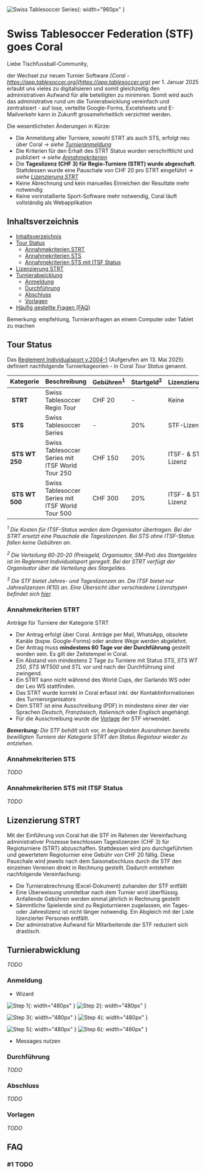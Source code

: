 ![Swiss Tablesoccer Series](img/sts-logo.jpeg){: width="960px" } 

# Swiss Tablesoccer Federation (STF) goes Coral

Liebe Tischfussball-Community,

der Wechsel zur neuen Turnier Software *[Coral - https://app.tablesoccer.org](https://app.tablesoccer.org)* per 1. Januar 2025 erlaubt uns vieles zu digitalisieren und somit gleichzeitig den administrativen Aufwand für alle beteiligten zu minimiren. Somit wird auch das administrative rund um die Tunierabwicklung vereinfach und zentralisiert - auf lose, verteilte Google-Forms, Excelsheets und E-Mailverkehr kann in Zukunft grossmehrheitlich verzichtet werden. 

Die wesentlichsten Änderungen in Kürze:
- Die Anmeldung aller Turniere, sowohl STRT als auch STS, erfolgt neu über Coral *→ siehe [Turnieranmeldung](https://register.swisstablesoccer.ch/tournaments/#anmeldung)*
- Die Kriterien für den Erhalt des STRT Status wurden verschriftlicht und publiziert *→ siehe [Annahmekriterien](https://register.swisstablesoccer.ch/tournaments/#annahmekriterien)*
- Die __Tageslizenz (CHF 3) für Regio-Turniere (STRT) wurde abgeschaft__. Stattdessen wurde eine Pauschale von CHF 20 pro STRT eingeführt *→ siehe [Lizenzierung STRT](https://register.swisstablesoccer.ch/tournaments/#lizenzierung-strt)*
- Keine Abrechnung und kein manuelles Einreichen der Resultate mehr notwendig
- Keine vorinstallierte Sport-Software mehr notwendig, Coral läuft vollständig als Webapplikation

## Inhaltsverzeichnis

- [Inhaltsverzeichnis](https://register.swisstablesoccer.ch/tournaments/#inhaltsverzeichnis)
- [Tour Status](https://register.swisstablesoccer.ch/tournaments/#tour-status)
    - [Annahmekriterien STRT](https://register.swisstablesoccer.ch/tournaments/#annahmekriterien-strt)
    - [Annahmekriterien STS](https://register.swisstablesoccer.ch/tournaments/#annahmekriterien-sts)
    - [Annahmekriterien STS mit ITSF Status](https://register.swisstablesoccer.ch/tournaments/#annahmekriterien-sts-mit-itsf-status)
- [Lizenzierung STRT](https://register.swisstablesoccer.ch/tournaments/#lizenzierung-strt)
- [Turnierabwicklung](https://register.swisstablesoccer.ch/tournaments/#turnierabwicklung)
    - [Anmeldung](https://register.swisstablesoccer.ch/tournaments/#anmeldung)
    - [Durchführung](https://register.swisstablesoccer.ch/tournaments/#durchf%C3%BChrung)
    - [Abschluss](https://register.swisstablesoccer.ch/tournaments/#abschluss)
    - [Vorlagen](https://register.swisstablesoccer.ch/tournaments/#vorlagen)
- [Häufig gestellte Fragen (FAQ)](https://register.swisstablesoccer.ch/tournaments/#faq)

Bemerkung: empfehlung, Turnieranfragen an einem Computer oder Tablet zu machen


## Tour Status

Das [Reglement Individualsport v.2004-1](https://www.swisstablesoccer.ch/s/Reglement-Individualsport.pdf) (Aufgerufen am 13. Mai 2025) definiert nachfolgende Turnierkageorien - in Coral *Tour Status* genannt.

| Kategorie | Beschreibung | Gebühren<sup>1</sup> | Startgeld<sup>2</sup> | Lizenzierung<sup>3</sup> | Kriterien |
|:---|:---|:---|:---|:---|:---|
| __STRT__ | Swiss Tablesoccer Regio Tour | CHF 20 | - | Keine |[Annahmekriterien STRT](https://register.swisstablesoccer.ch/tournaments/#annahmekriterien-strt) |
| __STS__ | Swiss Tablesoccer Series | - | 20% | STF-Lizenz | [Annahmekriterien STS](https://register.swisstablesoccer.ch/tournaments/#annahmekriterien-sts) |
| __STS WT 250__ | Swiss Tablesoccer Series mit ITSF World Tour 250| CHF 150 | 20% | ITSF- & STF-Lizenz |[Annahmekriterien STS mit ITSF Status](https://register.swisstablesoccer.ch/tournaments/#annahmekriterien-sts-mit-itsf-status) |
| __STS WT 500__ | Swiss Tablesoccer Series mit ITSF World Tour 500| CHF 300 | 20% | ITSF- & STF-Lizenz | [Annahmekriterien STS mit ITSF Status](https://register.swisstablesoccer.ch/tournaments/#annahmekriterien-sts-mit-itsf-status) |

*<sup>1</sup> Die Kosten für ITSF-Status werden dem Organisator übertragen. Bei der STRT ersetzt eine Pauschale die Tageslizenzen. Bei STS ohne ITSF-Status fallen keine Gebühren an.*

*<sup>2</sup> Die Verteilung 60-20-20 (Preisgeld, Organisator, SM-Pot) des Startgeldes ist im Reglement Individualsport geregelt. Bei der STRT verfügt der Organisator über die Verteilung des Stargeldes.*

*<sup>3</sup> Die STF bietet Jahres- und Tageslizenzen an. Die ITSF bietet nur Jahreslizenzen (€10) an. Eine Übersicht über verschiedene Lizenztypen befindet sich [hier](https://register.swisstablesoccer.ch/#9-welche-lizenztypen-gibt-es-in-coral-und-wie-bilden-sie-sich-auf-die-bekannten-stf-strukturen-ab).*



### Annahmekriterien STRT

Anträge für Turniere der Kategorie STRT
- Der Antrag erfolgt über Coral. Anträge per Mail, WhatsApp, obsolete Kanäle (bspw. Google-Forms) oder andere Wege werden abgelehnt.
- Der Antrag muss __mindestens 60 Tage vor der Durchführung__ gestellt worden sein. Es gilt der Zeitstempel in Coral. 
- Ein Abstand von mindestens 2 Tage zu Turniere mit Status *STS*, *STS WT 250*, *STS WT500* und *STL* vor und nach der Durchführung sind zwingend.
- Ein STRT kann nicht während des World Cups, der Garlando WS oder der Leo WS stattfinden.
- Das STRT wurde korrekt in Coral erfasst inkl. der Kontaktinformationen des Turnierorganisators 
- Dem STRT ist eine Ausschreibung (PDF) in mindestens einer der vier Sprachen *Deutsch*, *Französisch*, *Italienisch* oder *Englisch* angehängt.  
- Für die Ausschreibung wurde die [Vorlage]() der STF verwendet.

*__Bemerkung:__  Die STF behält sich vor, in begründeten Ausnahmen bereits bewilligten Turniere der Kategorie STRT den Status Regiotour wieder zu entziehen.*

### Annahmekriterien STS

*TODO*

### Annahmekriterien STS mit ITSF Status

*TODO*

## Lizenzierung STRT

Mit der Einführung von Coral hat die STF im Rahmen der Vereinfachung administrativer Prozesse beschlossen Tageslizenzen (CHF 3) für Regioturniere (STRT) abzuschaffen. Stattdessen wird pro durchgeführtem und gewertetem Regioturnier eine Gebühr von CHF 20 fällig. Diese Pauschale wird jeweils nach dem Saisonabschluss durch die STF den einzelnen Vereinen direkt in Rechnung gestellt. Dadurch entstehen nachfolgende Vereinfachung:

- Die Turnierabrechnung (Excel-Dokument) zuhanden der STF entfällt
- Eine Überweisung unmitelbar nach dem Turnier wird überflüssig. Anfallende Gebühren werden einmal jährlich in Rechnung gestellt
- Sämmtliche Spielende sind zu Regioturnieren zugelassen, ein Tages- oder Jahreslizenz ist nicht länger notwendig. Ein Abgleich mit der Liste lizenzierter Personen entfällt.
- Der administrative Aufwand für Mitarbeitende der STF reduziert sich drastisch.


## Turnierabwicklung
*TODO*

### Anmeldung
-  Wizard 

![Step 1](img/new-01.png){: width="480px" }
![Step 2](img/new-02.png){: width="480px" }

![Step 3](img/new-03.png){: width="480px" }
![Step 4](img/new-04.png){: width="480px" }

![Step 5](img/new-05.png){: width="480px" }
![Step 6](img/new-06.png){: width="480px" }

- Messages nutzen

### Durchführung
*TODO*

### Abschluss
*TODO*

### Vorlagen
*TODO*


## ⁠FAQ

### \#1 TODO 